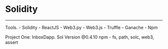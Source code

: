 # Solidity

<hr/>
Tools.
- Solidity
- ReactJS
- Web3.py
- Web3.js
- Truffle
- Ganache
- Npm
<p>
Project One: InboxDapp. 
Sol Version @0.4.10
npm - fs, path, solc, web3, assert
</p>
